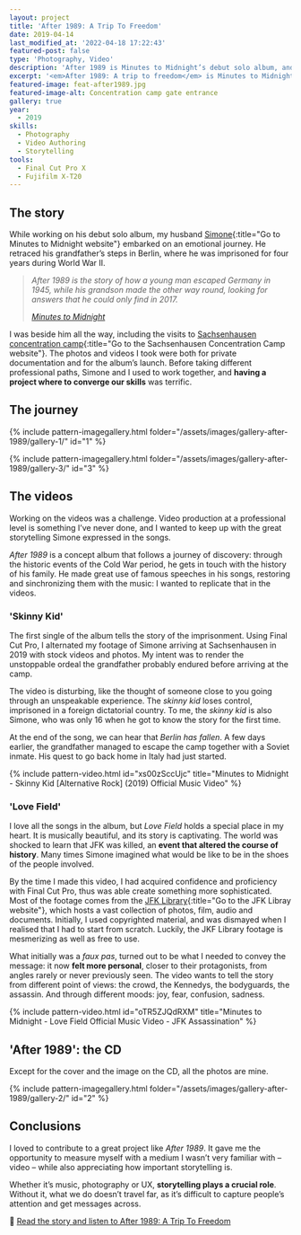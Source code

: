 ```yaml
---
layout: project
title: 'After 1989: A Trip To Freedom'
date: 2019-04-14
last_modified_at: '2022-04-18 17:22:43'
featured-post: false
type: 'Photography, Video'
description: 'After 1989 is Minutes to Midnight’s debut solo album, and an emotional journey. I documented it through photography and created two music videos.'
excerpt: '<em>After 1989: A trip to freedom</em> is Minutes to Midnight’s debut solo album, and an emotional journey. I documented it through photography and created two music videos.'
featured-image: feat-after1989.jpg
featured-image-alt: Concentration camp gate entrance
gallery: true
year: 
  - 2019
skills:
  - Photography
  - Video Authoring
  - Storytelling
tools:
  - Final Cut Pro X
  - Fujifilm X-T20
---
```

## The story

While working on his debut solo album, my husband [Simone](https://minutestomidnight.co.uk/){:title="Go to Minutes to Midnight website"} embarked on an emotional journey. He retraced his grandfather’s steps in Berlin, where he was imprisoned for four years during World War II.

> *After 1989 is the story of how a young man escaped Germany in 1945, while his grandson made the other way round, looking for answers that he could only find in 2017.*
>
> <cite><a href="https://minutestomidnight.co.uk/music/after-1989/" title="Go to 'After 1989: A trip to Freedom' page">Minutes to Midnight</a></cite>

I was beside him all the way, including the visits to [Sachsenhausen concentration camp](https://www.sachsenhausen-sbg.de/en/){:title="Go to the Sachsenhausen Concentration Camp website"}. The photos and videos I took were both for private documentation and for the album’s launch. Before taking different professional paths, Simone and I used to work together, and **having a project where to converge our skills** was terrific.

## The journey

{% include pattern-imagegallery.html folder="/assets/images/gallery-after-1989/gallery-1/" id="1" %}

{% include pattern-imagegallery.html folder="/assets/images/gallery-after-1989/gallery-3/" id="3" %}

## The videos

Working on the videos was a challenge. Video production at a professional level is something I’ve never done, and I wanted to keep up with the great storytelling Simone expressed in the songs. 

_After 1989_ is a concept album that follows a journey of discovery: through the historic events of the Cold War period, he gets in touch with the history of his family. He made great use of famous speeches in his songs, restoring and sinchronizing them with the music: I wanted to replicate that in the videos.

### 'Skinny Kid'

The first single of the album tells the story of the imprisonment. Using Final Cut Pro, I alternated my footage of Simone arriving at Sachsenhausen in 2019 with stock videos and photos. My intent was to render the unstoppable ordeal the grandfather probably endured before arriving at the camp.

The video is disturbing, like the thought of someone close to you going through an unspeakable experience. The _skinny kid_ loses control, imprisoned in a foreign dictatorial country. To me, the _skinny kid_ is also Simone, who was only 16 when he got to know the story for the first time.

At the end of the song, we can hear that *Berlin has fallen*. A few days earlier, the grandfather managed to escape the camp together with a Soviet inmate. His quest to go back home in Italy had just started.

{% include pattern-video.html id="xs00zSccUjc" title="Minutes to Midnight - Skinny Kid [Alternative Rock] (2019) Official Music Video" %}

### 'Love Field'

I love all the songs in the album, but _Love Field_ holds a special place in my heart. It is musically beautiful, and its story is captivating. The world was shocked to learn that JFK was killed, an **event that altered the course of history**. Many times Simone imagined what would be like to be in the shoes of the people involved.

By the time I made this video, I had acquired confidence and proficiency with Final Cut Pro, thus was able create something more sophisticated. Most of the footage comes from the [JFK Library](https://www.jfklibrary.org/){:title="Go to the JFK Libray website"}, which hosts a vast collection of photos, film, audio and documents. Initially, I used copyrighted material, and was dismayed when I realised that I had to start from scratch. Luckily, the JKF Library footage is mesmerizing as well as free to use.

What initially was a _faux pas_, turned out to be what I needed to convey the message: it now **felt more personal**, closer to their protagonists, from angles rarely or never previously seen. The video wants to tell the story from different point of views: the crowd, the Kennedys, the bodyguards, the assassin. And through different moods: joy, fear, confusion, sadness.

{% include pattern-video.html id="oTR5ZJQdRXM" title="Minutes to Midnight - Love Field Official Music Video - JFK Assassination" %}

## 'After 1989': the CD

Except for the cover and the image on the CD, all the photos are mine.

{% include pattern-imagegallery.html folder="/assets/images/gallery-after-1989/gallery-2/" id="2" %}

## Conclusions

I loved to contribute to a great project like _After 1989_. It gave me the opportunity to measure myself with a medium I wasn’t very familiar with – video – while also appreciating how important storytelling is.

Whether it’s music, photography or UX, **storytelling plays a crucial role**. Without it, what we do doesn’t travel far, as it’s difficult to capture people’s attention and get messages across.

<p class="detached">🔗 <a href="https://minutestomidnight.co.uk/music/after-1989/" title="Go to the album page">Read the story and listen to After 1989: A Trip To Freedom</a></p>